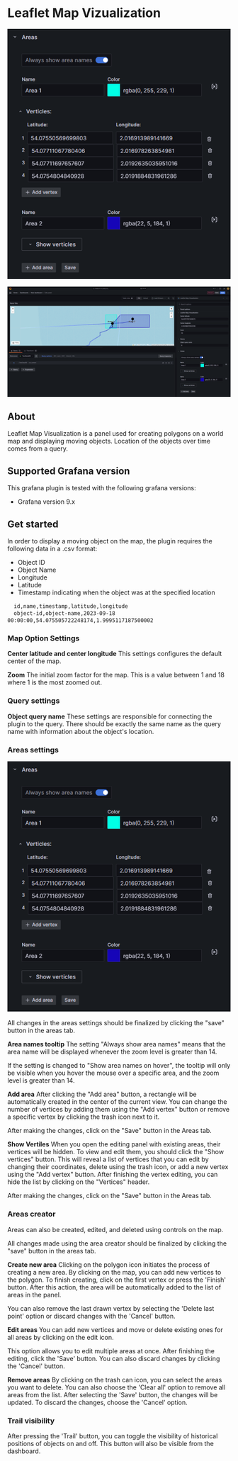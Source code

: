 # Leaflet Map Vizualization
![Dashboard](https://github.com/AgoraSolutions-tech/grafana-leaflet-map-visualization-panel/blob/main/docs/areas-tab.png)

![Edit-panel](https://github.com/AgoraSolutions-tech/grafana-leaflet-map-visualization-panel/blob/main/docs/edit-panel.png)
## About 

Leaflet Map Visualization is a panel used for creating polygons on a world map and displaying moving objects. Location of the objects over time comes from a query.

## Supported Grafana version

This grafana plugin is tested with the following grafana versions:
- Grafana version 9.x

## Get started

In order to display a moving object on the map, the plugin requires the following data in a .csv format:
  - Object ID
  - Object Name
  - Longitude
  - Latitude
  - Timestamp indicating when the object was at the specified location

```csv
  id,name,timestamp,latitude,longitude
  object-id,object-name,2023-09-18 00:00:00,54.075505722248174,1.9995117187500002
```
### Map Option Settings

**Center latitude and center longitude**
This settings configures the default center of the map.

**Zoom**
The initial zoom factor for the map. This is a value between 1 and 18 where 1 is the most zoomed out.

### Query settings

**Object query name**
These settings are responsible for connecting the plugin to the query. There should be exactly the same name as the query name with information about the object's location.


### Areas settings
![Areas tab](https://github.com/AgoraSolutions-tech/grafana-leaflet-map-visualization-panel/blob/main/docs/areas-tab.png)

All changes in the areas settings should be finalized by clicking the "save" button in the areas tab.

**Area names tooltip**
The setting "Always show area names" means that the area name will be displayed whenever the zoom level is greater than 14.

If the setting is changed to "Show area names on hover", the tooltip will only be visible when you hover the mouse over a specific area, and the zoom level is greater than 14.


**Add area**
After clicking the "Add area" button, a rectangle will be automatically created in the center of the current view. You can change the number of vertices by adding them using the "Add vertex" button or remove a specific vertex by clicking the trash icon next to it.

After making the changes, click on the "Save" button in the Areas tab.

**Show Vertiles**
When you open the editing panel with existing areas, their vertices will be hidden. To view and edit them, you should click the "Show vertices" button. This will reveal a list of vertices that you can edit by changing their coordinates, delete using the trash icon, or add a new vertex using the "Add vertex" button. After finishing the vertex editing, you can hide the list by clicking on the "Vertices" header.

After making the changes, click on the "Save" button in the Areas tab.

### Areas creator 

Areas can also be created, edited, and deleted using controls on the map. 

All changes made using the area creator should be finalized by clicking the "save" button in the areas tab.

**Create new area**
Clicking on the polygon icon initiates the process of creating a new area. By clicking on the map, you can add new vertices to the polygon. To finish creating, click on the first vertex or press the 'Finish' button. After this action, the area will be automatically added to the list of areas in the panel.

You can also remove the last drawn vertex by selecting the 'Delete last point' option or discard changes with the 'Cancel' button.

**Edit areas**
You can add new vertices and move or delete existing ones for all areas by clicking on the edit icon. 

This option allows you to edit multiple areas at once. After finishing the editing, click the 'Save' button. You can also discard changes by clicking the 'Cancel' button.

**Remove areas**
By clicking on the trash can icon, you can select the areas you want to delete. You can also choose the 'Clear all' option to remove all areas from the list. After selecting the 'Save' button, the changes will be updated. To discard the changes, choose the 'Cancel' option.

### Trail visibility

After pressing the 'Trail' button, you can toggle the visibility of historical positions of objects on and off. This button will also be visible from the dashboard.
